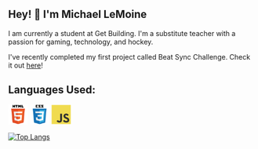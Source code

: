 ## Hey! 👋 I'm Michael LeMoine

I am currently a student at Get Building. I'm a substitute teacher with a passion for gaming, technology, and hockey.

I've recently completed my first project called Beat Sync Challenge. Check it out [here](https://mlemoine28.github.io/Beat-Sync-Challenge/)! 

## Languages Used:

<img src="https://raw.githubusercontent.com/devicons/devicon/master/icons/html5/html5-original-wordmark.svg" alt="html5" width="40" height="40" style="max-width: 100%;"> <img src="https://raw.githubusercontent.com/devicons/devicon/master/icons/css3/css3-original-wordmark.svg" alt="css3" width="40" height="40" style="max-width: 100%;"> <img src="https://raw.githubusercontent.com/devicons/devicon/master/icons/javascript/javascript-original.svg" alt="javascript" width="40" height="40" style="max-width: 100%;">

[![Top Langs](https://github-readme-stats.vercel.app/api/top-langs/?username=mlemoine28&layout=donut)](https://github.com/mlemoine28/github-readme-stats)








<!--
**mlemoine28/mlemoine28** is a ✨ _special_ ✨ repository because its `README.md` (this file) appears on your GitHub profile.

Here are some ideas to get you started:

- 🔭 I’m currently working on ...
- 🌱 I’m currently learning ...
- 👯 I’m looking to collaborate on ...
- 🤔 I’m looking for help with ...
- 💬 Ask me about ...
- 📫 How to reach me: ...
- 😄 Pronouns: ...
- ⚡ Fun fact: ...
-->
